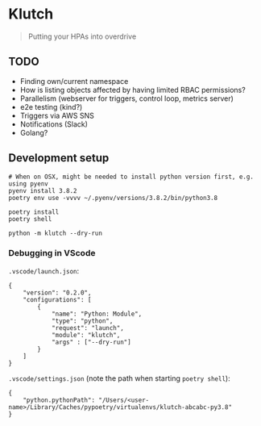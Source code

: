 Klutch
======

> Putting your HPAs into overdrive






TODO
----
- Finding own/current namespace
- How is listing objects affected by having limited RBAC permissions?
- Parallelism (webserver for triggers, control loop, metrics server)
- e2e testing (kind?)
- Triggers via AWS SNS
- Notifications (Slack)
- Golang?

Development setup
-----------------

```
# When on OSX, might be needed to install python version first, e.g. using pyenv
pyenv install 3.8.2
poetry env use -vvvv ~/.pyenv/versions/3.8.2/bin/python3.8

poetry install
poetry shell

python -m klutch --dry-run
```

### Debugging in VScode

`.vscode/launch.json`:
```
{
    "version": "0.2.0",
    "configurations": [
        {
            "name": "Python: Module",
            "type": "python",
            "request": "launch",
            "module": "klutch",
            "args" : ["--dry-run"]
        }
    ]
}
```

`.vscode/settings.json` (note the path when starting `poetry shell`):
```
{
    "python.pythonPath": "/Users/<user-name>/Library/Caches/pypoetry/virtualenvs/klutch-abcabc-py3.8"
}
